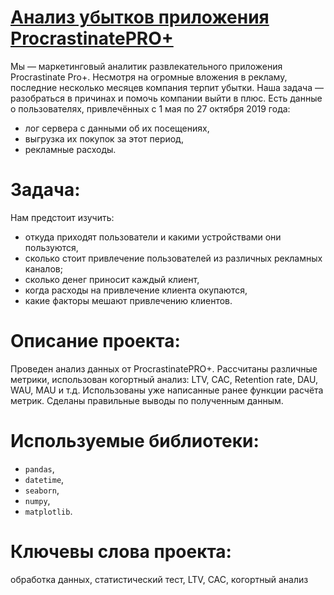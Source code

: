 # [Анализ убытков приложения ProcrastinatePRO+](https://github.com/OStonks/YandexPracticum/blob/main/entertainment_app/entertainment_app.ipynb)

Мы — маркетинговый аналитик развлекательного приложения Procrastinate Pro+. Несмотря на огромные вложения в рекламу, последние несколько месяцев компания терпит убытки. Наша задача — разобраться в причинах и помочь компании выйти в плюс. Есть данные о пользователях, привлечённых с 1 мая по 27 октября 2019 года:
* лог сервера с данными об их посещениях,
* выгрузка их покупок за этот период,
* рекламные расходы.


# Задача:

Нам предстоит изучить:
* откуда приходят пользователи и какими устройствами они пользуются,
* сколько стоит привлечение пользователей из различных рекламных каналов;
* сколько денег приносит каждый клиент,
* когда расходы на привлечение клиента окупаются,
* какие факторы мешают привлечению клиентов.

# Описание проекта:

Проведен анализ данных от ProcrastinatePRO+. Рассчитаны различные метрики, использован когортный анализ: LTV, CAC, Retention rate, DAU, WAU, MAU и т.д. Использованы уже написанные ранее функции расчёта метрик. Сделаны правильные выводы по полученным данным.

# Используемые библиотеки:
* `pandas`,
* `datetime`,
* `seaborn`,
* `numpy`,
* `matplotlib`.

# Ключевы слова проекта:
обработка данных, статистический тест, LTV, CAC, когортный анализ
